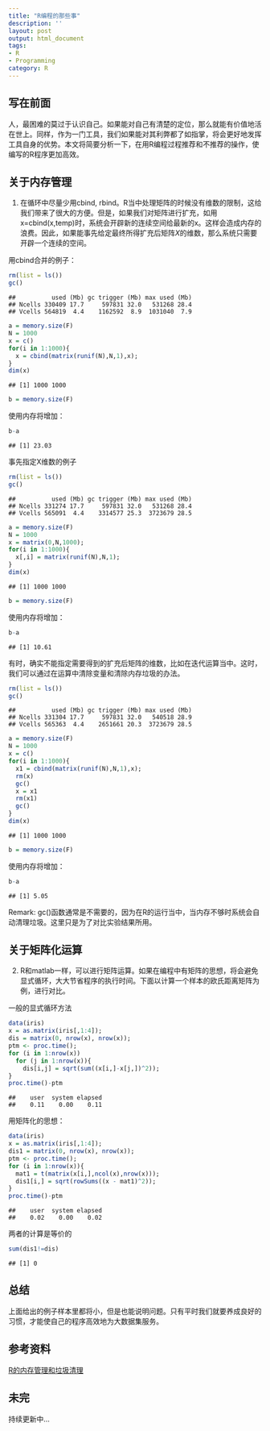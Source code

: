 ```yaml
---
title: "R编程的那些事"
description: ''
layout: post
output: html_document
tags:
- R
- Programming
category: R
---
```

## 写在前面

人，最困难的莫过于认识自己。如果能对自己有清楚的定位，那么就能有价值地活在世上。同样，作为一门工具，我们如果能对其利弊都了如指掌，将会更好地发挥工具自身的优势。本文将简要分析一下，在用R编程过程推荐和不推荐的操作，使编写的R程序更加高效。

## 关于内存管理
1. 在循环中尽量少用cbind, rbind。R当中处理矩阵的时候没有维数的限制，这给我们带来了很大的方便。但是，如果我们对矩阵进行扩充，如用$\text{x=cbind(x,temp)}$时，系统会开辟新的连续空间给最新的x。这样会造成内存的浪费。因此，如果能事先给定最终所得扩充后矩阵$X$的维数，那么系统只需要开辟一个连续的空间。

用cbind合并的例子：

```r
rm(list = ls())
gc()
```

```
##          used (Mb) gc trigger (Mb) max used (Mb)
## Ncells 330409 17.7     597831 32.0   531268 28.4
## Vcells 564819  4.4    1162592  8.9  1031040  7.9
```

```r
a = memory.size(F)
N = 1000
x = c()
for(i in 1:1000){
  x = cbind(matrix(runif(N),N,1),x);
}
dim(x)
```

```
## [1] 1000 1000
```

```r
b = memory.size(F)
```

使用内存将增加：

```r
b-a
```

```
## [1] 23.03
```
事先指定X维数的例子

```r
rm(list = ls())
gc()
```

```
##          used (Mb) gc trigger (Mb) max used (Mb)
## Ncells 331274 17.7     597831 32.0   531268 28.4
## Vcells 565091  4.4    3314577 25.3  3723679 28.5
```

```r
a = memory.size(F)
N = 1000
x = matrix(0,N,1000);
for(i in 1:1000){
  x[,i] = matrix(runif(N),N,1);
}
dim(x)
```

```
## [1] 1000 1000
```

```r
b = memory.size(F)
```


使用内存将增加： 

```r
b-a
```

```
## [1] 10.61
```
有时，确实不能指定需要得到的扩充后矩阵的维数，比如在迭代运算当中。这时，我们可以通过在运算中清除变量和清除内存垃圾的办法。

```r
rm(list = ls())
gc()
```

```
##          used (Mb) gc trigger (Mb) max used (Mb)
## Ncells 331304 17.7     597831 32.0   540518 28.9
## Vcells 565363  4.4    2651661 20.3  3723679 28.5
```

```r
a = memory.size(F)
N = 1000
x = c()
for(i in 1:1000){
  x1 = cbind(matrix(runif(N),N,1),x);
  rm(x)
  gc()
  x = x1
  rm(x1)
  gc()
}
dim(x)
```

```
## [1] 1000 1000
```

```r
b = memory.size(F)
```

使用内存将增加：

```r
b-a
```

```
## [1] 5.05
```

Remark: $\text{gc()}$函数通常是不需要的，因为在R的运行当中，当内存不够时系统会自动清理垃圾。这里只是为了对比实验结果所用。

## 关于矩阵化运算
2. R和matlab一样，可以进行矩阵运算。如果在编程中有矩阵的思想，将会避免显式循环，大大节省程序的执行时间。下面以计算一个样本的欧氏距离矩阵为例，进行对比。

一般的显式循环方法

```r
data(iris)
x = as.matrix(iris[,1:4]);
dis = matrix(0, nrow(x), nrow(x));
ptm <- proc.time();
for (i in 1:nrow(x))
  for (j in 1:nrow(x)){
    dis[i,j] = sqrt(sum((x[i,]-x[j,])^2));
}
proc.time()-ptm
```

```
##    user  system elapsed 
##    0.11    0.00    0.11
```
用矩阵化的思想：

```r
data(iris)
x = as.matrix(iris[,1:4]);
dis1 = matrix(0, nrow(x), nrow(x));
ptm <- proc.time();
for (i in 1:nrow(x)){
  mat1 = t(matrix(x[i,],ncol(x),nrow(x)));
  dis1[i,] = sqrt(rowSums((x - mat1)^2));
}
proc.time()-ptm
```

```
##    user  system elapsed 
##    0.02    0.00    0.02
```

两者的计算是等价的

```r
sum(dis1!=dis)
```

```
## [1] 0
```

## 总结
上面给出的例子样本里都将小，但是也能说明问题。只有平时我们就要养成良好的习惯，才能使自己的程序高效地为大数据集服务。

## 参考资料

[R的内存管理和垃圾清理](http://jliblog.com/archives/276)

## 未完
持续更新中...




